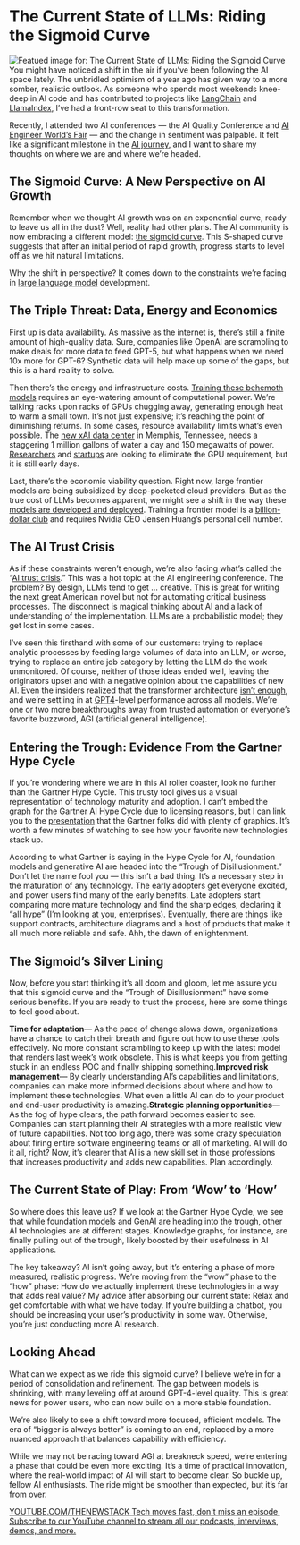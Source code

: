 # The Current State of LLMs: Riding the Sigmoid Curve
![Featued image for: The Current State of LLMs: Riding the Sigmoid Curve](https://cdn.thenewstack.io/media/2024/08/e0b6a2da-graph-1024x574.png)
You might have noticed a shift in the air if you’ve been following the AI space lately. The unbridled optimism of a year ago has given way to a more somber, realistic outlook. As someone who spends most weekends knee-deep in AI code and has contributed to projects like [LangChain](https://python.langchain.com/v0.2/docs/integrations/toolkits/cassandra_database/) and [LlamaIndex](https://docs.llamaindex.ai/en/stable/examples/tools/cassandra/), I’ve had a front-row seat to this transformation.

Recently, I attended two AI conferences — the AI Quality Conference and [AI Engineer World’s Fair](https://thenewstack.io/mozilla-llamafile-builders-projects-shine-at-ai-engineers-worlds-fair/) — and the change in sentiment was palpable. It felt like a significant milestone in the [AI journey](https://thenewstack.io/ai/), and I want to share my thoughts on where we are and where we’re headed.

## The Sigmoid Curve: A New Perspective on AI Growth
Remember when we thought AI growth was on an exponential curve, ready to leave us all in the dust? Well, reality had other plans. The AI community is now embracing a different model: [the sigmoid curve](https://news.ycombinator.com/item?id=40683845). This S-shaped curve suggests that after an initial period of rapid growth, progress starts to level off as we hit natural limitations.

Why the shift in perspective? It comes down to the constraints we’re facing in [large language model](https://www.datastax.com/guides/what-is-a-large-language-model?utm_medium=byline&utm_source=hackernoon&utm_campaign=LLM&utm_content=sigmoid) development.

## The Triple Threat: Data, Energy and Economics
First up is data availability. As massive as the internet is, there’s still a finite amount of high-quality data. Sure, companies like OpenAI are scrambling to make deals for more data to feed GPT-5, but what happens when we need 10x more for GPT-6? Synthetic data will help make up some of the gaps, but this is a hard reality to solve.

Then there’s the energy and infrastructure costs. [Training these behemoth models](https://thenewstack.io/nvidia-shaves-up-to-30-off-large-language-model-training-times/) requires an eye-watering amount of computational power. We’re talking racks upon racks of GPUs chugging away, generating enough heat to warm a small town. It’s not just expensive; it’s reaching the point of diminishing returns. In some cases, resource availability limits what’s even possible. The [new xAI data center](https://www.bloomberg.com/news/features/2024-07-25/in-memphis-elon-musk-s-xai-supercomputer-stirs-hope-and-concern) in Memphis, Tennessee, needs a staggering 1 million gallons of water a day and 150 megawatts of power. [Researchers](https://venturebeat.com/ai/new-transformer-architecture-could-enable-powerful-llms-without-gpus/) and [startups](https://www.theregister.com/2024/06/26/etched_asic_ai/) are looking to eliminate the GPU requirement, but it is still early days.

Last, there’s the economic viability question. Right now, large frontier models are being subsidized by deep-pocketed cloud providers. But as the true cost of LLMs becomes apparent, we might see a shift in the way these [models are developed and deployed](https://thenewstack.io/arrikto-ml-model-deployments-on-kubernetes-can-get-better/). Training a frontier model is a [billion-dollar club](https://www.washingtonpost.com/technology/2024/04/25/microsoft-google-ai-investment-profit-facebook-meta/) and requires Nvidia CEO Jensen Huang’s personal cell number.

## The AI Trust Crisis
As if these constraints weren’t enough, we’re also facing what’s called the “[AI trust crisis](https://simonwillison.net/2024/Jun/27/ai-worlds-fair/#slide.032.jpeg).” This was a hot topic at the AI engineering conference. The problem? By design, LLMs tend to get … creative. This is great for writing the next great American novel but not for automating critical business processes. The disconnect is magical thinking about AI and a lack of understanding of the implementation. LLMs are a probabilistic model; they get lost in some cases.

I’ve seen this firsthand with some of our customers: trying to replace analytic processes by feeding large volumes of data into an LLM, or worse, trying to replace an entire job category by letting the LLM do the work unmonitored. Of course, neither of those ideas ended well, leaving the originators upset and with a negative opinion about the capabilities of new AI. Even the insiders realized that the transformer architecture [isn’t enough](https://www.sequoiacap.com/article/new-ideas-for-agi/), and we’re settling in at [GPT4](https://thenewstack.io/openais-gpt-4-can-analyze-visual-images-pass-bar-exam/)-level performance across all models. We’re one or two more breakthroughs away from trusted automation or everyone’s favorite buzzword, AGI (artificial general intelligence).

## Entering the Trough: Evidence From the Gartner Hype Cycle
If you’re wondering where we are in this AI roller coaster, look no further than the Gartner Hype Cycle. This trusty tool gives us a visual representation of technology maturity and adoption. I can’t embed the graph for the Gartner AI Hype Cycle due to licensing reasons, but I can link you to the [presentation](https://www.linkedin.com/video/live/urn:li:ugcPost:7222239254624530432/) that the Gartner folks did with plenty of graphics. It’s worth a few minutes of watching to see how your favorite new technologies stack up.

According to what Gartner is saying in the Hype Cycle for AI, foundation models and generative AI are headed into the “Trough of Disillusionment.” Don’t let the name fool you — this isn’t a bad thing. It’s a necessary step in the maturation of any technology. The early adopters get everyone excited, and power users find many of the early benefits. Late adopters start comparing more mature technology and find the sharp edges, declaring it “all hype” (I’m looking at you, enterprises). Eventually, there are things like support contracts, architecture diagrams and a host of products that make it all much more reliable and safe. Ahh, the dawn of enlightenment.

## The Sigmoid’s Silver Lining
Now, before you start thinking it’s all doom and gloom, let me assure you that this sigmoid curve and the “Trough of Disillusionment” have some serious benefits. If you are ready to trust the process, here are some things to feel good about.

**Time for adaptation**— As the pace of change slows down, organizations have a chance to catch their breath and figure out how to use these tools effectively. No more constant scrambling to keep up with the latest model that renders last week’s work obsolete. This is what keeps you from getting stuck in an endless POC and finally shipping something.**Improved risk management**— By clearly understanding AI’s capabilities and limitations, companies can make more informed decisions about where and how to implement these technologies. What even a little AI can do to your product and end-user productivity is amazing.**Strategic planning opportunities**— As the fog of hype clears, the path forward becomes easier to see. Companies can start planning their AI strategies with a more realistic view of future capabilities. Not too long ago, there was some crazy speculation about firing entire software engineering teams or all of marketing. AI will do it all, right? Now, it’s clearer that AI is a new skill set in those professions that increases productivity and adds new capabilities. Plan accordingly.
## The Current State of Play: From ‘Wow’ to ‘How’
So where does this leave us? If we look at the Gartner Hype Cycle, we see that while foundation models and GenAI are heading into the trough, other AI technologies are at different stages. Knowledge graphs, for instance, are finally pulling out of the trough, likely boosted by their usefulness in AI applications.

The key takeaway? AI isn’t going away, but it’s entering a phase of more measured, realistic progress. We’re moving from the “wow” phase to the “how” phase: How do we actually implement these technologies in a way that adds real value? My advice after absorbing our current state: Relax and get comfortable with what we have today. If you’re building a chatbot, you should be increasing your user’s productivity in some way. Otherwise, you’re just conducting more AI research.

## Looking Ahead
What can we expect as we ride this sigmoid curve? I believe we’re in for a period of consolidation and refinement. The gap between models is shrinking, with many leveling off at around GPT-4-level quality. This is great news for power users, who can now build on a more stable foundation.

We’re also likely to see a shift toward more focused, efficient models. The era of “bigger is always better” is coming to an end, replaced by a more nuanced approach that balances capability with efficiency.

While we may not be racing toward AGI at breakneck speed, we’re entering a phase that could be even more exciting. It’s a time of practical innovation, where the real-world impact of AI will start to become clear. So buckle up, fellow AI enthusiasts. The ride might be smoother than expected, but it’s far from over.

[
YOUTUBE.COM/THENEWSTACK
Tech moves fast, don't miss an episode. Subscribe to our YouTube
channel to stream all our podcasts, interviews, demos, and more.
](https://youtube.com/thenewstack?sub_confirmation=1)